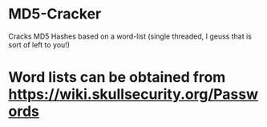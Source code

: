 # MD5-Cracker
Cracks MD5 Hashes based on a word-list (single threaded, I geuss that is sort of left to you!)
# Word lists can be obtained from https://wiki.skullsecurity.org/Passwords
